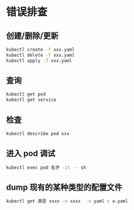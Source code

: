# 错误排查

## 创建/删除/更新

```bash
kubectl create -f xxx.yaml
kubectl delete -f xxx.yaml
kubectl apply -f xxx.yaml
```

## 查询

```bash
kubectl get pod
kubectl get service
```

## 检查

```bash
kubectl describe pod xxx
```

## 进入 pod 调试

```bash
kubectl exec pod 名字 -it -- sh
```

## dump 现有的某种类型的配置文件

```bash
kubectl get 类型 xxxx -n xxxx  -o yaml > a.yaml
```
